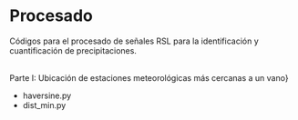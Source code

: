 # Procesado
Códigos para el procesado de señales RSL para la identificación y cuantificación de precipitaciones.

<br> Parte I: Ubicación de estaciones meteorológicas más cercanas a un vano} </br>
- haversine.py
- dist_min.py
